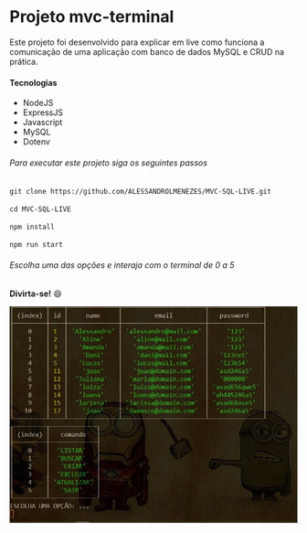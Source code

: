 # Projeto mvc-terminal

Este projeto foi desenvolvido para explicar em live como funciona a comunicação de uma aplicação com banco de dados MySQL e CRUD na prática.

#### Tecnologias

- NodeJS
- ExpressJS
- Javascript
- MySQL
- Dotenv

###### Para executar este projeto siga os seguintes passos

`git clone https://github.com/ALESSANDROLMENEZES/MVC-SQL-LIVE.git`

`cd MVC-SQL-LIVE`

`npm install`

`npm run start`

###### Escolha uma das opções e interaja com o terminal de 0 a 5

**Divirta-se!** :smile:

![Imagem](./print.jpg "Imagem")
